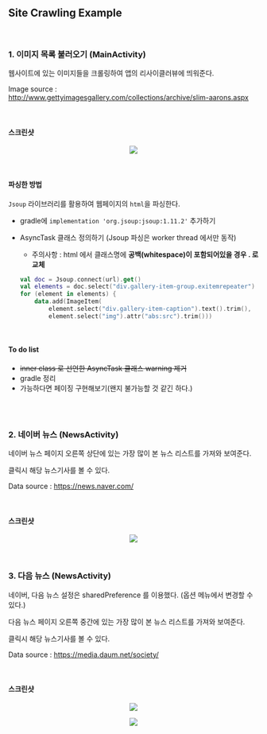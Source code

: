 ## Site Crawling Example

<br>

### 1. 이미지 목록 불러오기 (MainActivity)

웹사이트에 있는 이미지들을 크롤링하여 앱의 리사이클러뷰에 띄워준다.

Image source : http://www.gettyimagesgallery.com/collections/archive/slim-aarons.aspx

<br>

#### 스크린샷

<p align="center"><img src="/screenshots_main.jpg"></p>

<br>

#### 파싱한 방법

`Jsoup` 라이브러리를 활용하여 웹페이지의 `html`을 파싱한다.

- gradle에 `implementation 'org.jsoup:jsoup:1.11.2'` 추가하기

- AsyncTask 클래스 정의하기 (Jsoup 파싱은 worker thread 에서만 동작)

  - 주의사항 : html 에서 클래스명에 **공백(whitespace)이 포함되어있을 경우 . 로 교체**

  ```kotlin
  val doc = Jsoup.connect(url).get()
  val elements = doc.select("div.gallery-item-group.exitemrepeater")
  for (element in elements) {
      data.add(ImageItem(
          element.select("div.gallery-item-caption").text().trim(), 	// 이미지 제목
          element.select("img").attr("abs:src").trim()))              // 이미지 썸네일
  ```

<br>

#### To do list

- ~~inner class 로 선언한 AsyncTask 클래스 warning 제거~~
- gradle 정리
- 가능하다면 페이징 구현해보기(왠지 불가능할 것 같긴 하다.)

<br>

<br>

### 2. 네이버 뉴스 (NewsActivity)

네이버 뉴스 페이지 오른쪽 상단에 있는 가장 많이 본 뉴스 리스트를 가져와 보여준다.

클릭시 해당 뉴스기사를 볼 수 있다.

Data source : https://news.naver.com/

<br>

#### 스크린샷

<p align="center"><img src="/screenshots_news.jpg"></p>

<br>

### 3. 다음 뉴스 (NewsActivity)

네이버, 다음 뉴스 설정은 sharedPreference 를 이용했다. (옵션 메뉴에서 변경할 수 있다.)

다음 뉴스 페이지 오른쪽 중간에 있는 가장 많이 본 뉴스 리스트를 가져와 보여준다.

클릭시 해당 뉴스기사를 볼 수 있다.

Data source : https://media.daum.net/society/

<br>

#### 스크린샷

<p align="center"><img src="/screenshots_news_daum1.jpg"></p>

<p align="center"><img src="/screenshots_news_daum2.jpg"></p>

<br>